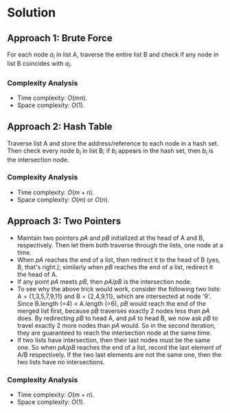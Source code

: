 # Solution

## Approach 1: Brute Force

For each node $a_i$ in list A, traverse the entire list B and check if any node in list B coincides with $a_i$.

### Complexity Analysis

* Time complexity: $O(mn)$.
* Space complexity: $O(1)$.

## Approach 2: Hash Table

Traverse list A and store the address/reference to each node in a hash set. Then check every node $b_i$ in list B; if $b_i$ appears in the hash set, then $b_i$ is the intersection node.  

### Complexity Analysis

* Time complexity: $O(m+n)$.
* Space complexity: $O(m)$ or $O(n)$.

## Approach 3: Two Pointers

* Maintain two pointers $pA$ and $pB$ initialized at the head of A and B, respectively. Then let them both traverse through the lists, one node at a time.
* When $pA$ reaches the end of a list, then redirect it to the head of B (yes, B, that's right.); similarly when $pB$ reaches the end of a list, redirect it the head of A.
* If any point $pA$ meets $pB$, then $pA$/$pB$ is the intersection node.
* To see why the above trick would work, consider the following two lists: A = {1,3,5,7,9,11} and B = {2,4,9,11}, which are intersected at node '9'. Since B.length (=4) < A.length (=6), $pB$ would reach the end of the merged list first, because $pB$ traverses exactly 2 nodes less than $pA$ does. By redirecting $pB$ to head A, and $pA$ to head B, we now ask $pB$ to travel exactly 2 more nodes than $pA$ would. So in the second iteration, they are guaranteed to reach the intersection node at the same time.
* If two lists have intersection, then their last nodes must be the same one. So when $pA$/$pB$ reaches the end of a list, record the last element of A/B respectively. If the two last elements are not the same one, then the two lists have no intersections.

### Complexity Analysis

* Time complexity: $O(m+n)$.
* Space complexity: $O(1)$.
